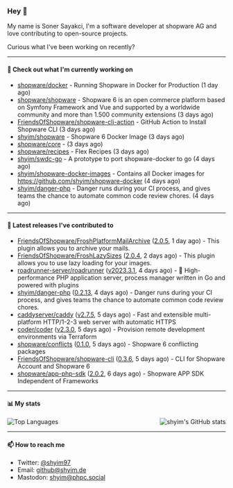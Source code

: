 ### Hey 👋

My name is Soner Sayakci, I'm a software developer at shopware AG and love contributing to open-source projects.

Curious what I've been working on recently?

---

#### 👷 Check out what I'm currently working on

- [shopware/docker](https://github.com/shopware/docker) - Running Shopware in Docker for Production (1 day ago)
- [shopware/shopware](https://github.com/shopware/shopware) - Shopware 6 is an open commerce platform based on Symfony Framework and Vue and supported by a worldwide community and more than 1.500 community extensions (3 days ago)
- [FriendsOfShopware/shopware-cli-action](https://github.com/FriendsOfShopware/shopware-cli-action) - GitHub Action to Install Shopware CLI (3 days ago)
- [shyim/shopware](https://github.com/shyim/shopware) - Shopware 6 Docker Image (3 days ago)
- [shopware/core](https://github.com/shopware/core) -  (3 days ago)
- [shopware/recipes](https://github.com/shopware/recipes) - Flex Recipes (3 days ago)
- [shyim/swdc-go](https://github.com/shyim/swdc-go) - A prototype to port shopware-docker to go (4 days ago)
- [shyim/shopware-docker-images](https://github.com/shyim/shopware-docker-images) - Contains all Docker images for https://github.com/shyim/shopware-docker (4 days ago)
- [shyim/danger-php](https://github.com/shyim/danger-php) - Danger runs during your CI process, and gives teams the chance to automate common code review chores. (4 days ago)

---

#### 🔭 Latest releases I've contributed to

- [FriendsOfShopware/FroshPlatformMailArchive](https://github.com/FriendsOfShopware/FroshPlatformMailArchive) ([2.0.5](https://github.com/FriendsOfShopware/FroshPlatformMailArchive/releases/tag/2.0.5), 1 day ago) - This plugin allows you to archive your mails.
- [FriendsOfShopware/FroshLazySizes](https://github.com/FriendsOfShopware/FroshLazySizes) ([2.0.4](https://github.com/FriendsOfShopware/FroshLazySizes/releases/tag/2.0.4), 2 days ago) - This plugin allows you to use lazy loading for your images.
- [roadrunner-server/roadrunner](https://github.com/roadrunner-server/roadrunner) ([v2023.3.1](https://github.com/roadrunner-server/roadrunner/releases/tag/v2023.3.1), 4 days ago) - 🤯 High-performance PHP application server, process manager written in Go and powered with plugins
- [shyim/danger-php](https://github.com/shyim/danger-php) ([0.2.13](https://github.com/shyim/danger-php/releases/tag/0.2.13), 4 days ago) - Danger runs during your CI process, and gives teams the chance to automate common code review chores.
- [caddyserver/caddy](https://github.com/caddyserver/caddy) ([v2.7.5](https://github.com/caddyserver/caddy/releases/tag/v2.7.5), 5 days ago) - Fast and extensible multi-platform HTTP/1-2-3 web server with automatic HTTPS
- [coder/coder](https://github.com/coder/coder) ([v2.3.0](https://github.com/coder/coder/releases/tag/v2.3.0), 5 days ago) - Provision remote development environments via Terraform
- [shopware/conflicts](https://github.com/shopware/conflicts) ([0.1.0](https://github.com/shopware/conflicts/releases/tag/0.1.0), 5 days ago) - Shopware 6 conflicting packages
- [FriendsOfShopware/shopware-cli](https://github.com/FriendsOfShopware/shopware-cli) ([0.3.6](https://github.com/FriendsOfShopware/shopware-cli/releases/tag/0.3.6), 5 days ago) - CLI for Shopware Account and Shopware 6
- [shopware/app-php-sdk](https://github.com/shopware/app-php-sdk) ([2.0.2](https://github.com/shopware/app-php-sdk/releases/tag/2.0.2), 6 days ago) - Shopware APP SDK Independent of Frameworks

---

#### 📊 My stats

<img align="right" alt="shyim's GitHub stats" src="https://github-readme-stats.vercel.app/api?username=shyim&count_private=1&show_icons=true&" />

![Top Languages](https://github-readme-stats.vercel.app/api/top-langs/?username=shyim)

---

#### 📫 How to reach me

- Twitter: [@shyim97](https://twitter.com/shyim97)
- Email: [github@shyim.de](mailto://github@shyim.de)
- Mastodon: <a rel="me" href="https://phpc.social/@shyim">shyim@phpc.social</a>
